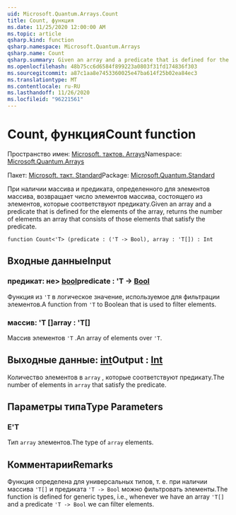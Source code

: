 ```yaml
---
uid: Microsoft.Quantum.Arrays.Count
title: Count, функция
ms.date: 11/25/2020 12:00:00 AM
ms.topic: article
qsharp.kind: function
qsharp.namespace: Microsoft.Quantum.Arrays
qsharp.name: Count
qsharp.summary: Given an array and a predicate that is defined for the elements of the array, returns the number of elements an array that consists of those elements that satisfy the predicate.
ms.openlocfilehash: 48b75cc6d6584f899223a0803f31fd174836f303
ms.sourcegitcommit: a87c1aa8e7453360025e47ba614f25b02ea84ec3
ms.translationtype: MT
ms.contentlocale: ru-RU
ms.lasthandoff: 11/26/2020
ms.locfileid: "96221561"
---
```

# <a name="count-function"></a><span data-ttu-id="b639c-102">Count, функция</span><span class="sxs-lookup"><span data-stu-id="b639c-102">Count function</span></span>

<span data-ttu-id="b639c-103">Пространство имен: [Microsoft. тактов. Arrays](xref:Microsoft.Quantum.Arrays)</span><span class="sxs-lookup"><span data-stu-id="b639c-103">Namespace: [Microsoft.Quantum.Arrays](xref:Microsoft.Quantum.Arrays)</span></span>

<span data-ttu-id="b639c-104">Пакет: [Microsoft. такт. Standard](https://nuget.org/packages/Microsoft.Quantum.Standard)</span><span class="sxs-lookup"><span data-stu-id="b639c-104">Package: [Microsoft.Quantum.Standard](https://nuget.org/packages/Microsoft.Quantum.Standard)</span></span>


<span data-ttu-id="b639c-105">При наличии массива и предиката, определенного для элементов массива, возвращает число элементов массива, состоящего из элементов, которые соответствуют предикату.</span><span class="sxs-lookup"><span data-stu-id="b639c-105">Given an array and a predicate that is defined for the elements of the array, returns the number of elements an array that consists of those elements that satisfy the predicate.</span></span>

```qsharp
function Count<'T> (predicate : ('T -> Bool), array : 'T[]) : Int
```


## <a name="input"></a><span data-ttu-id="b639c-106">Входные данные</span><span class="sxs-lookup"><span data-stu-id="b639c-106">Input</span></span>

### <a name="predicate--t---bool"></a><span data-ttu-id="b639c-107">предикат: не> [bool](xref:microsoft.quantum.lang-ref.bool)</span><span class="sxs-lookup"><span data-stu-id="b639c-107">predicate : 'T -> [Bool](xref:microsoft.quantum.lang-ref.bool)</span></span>

<span data-ttu-id="b639c-108">Функция из `'T` в логическое значение, используемое для фильтрации элементов.</span><span class="sxs-lookup"><span data-stu-id="b639c-108">A function from `'T` to Boolean that is used to filter elements.</span></span>


### <a name="array--t"></a><span data-ttu-id="b639c-109">массив: 'T []</span><span class="sxs-lookup"><span data-stu-id="b639c-109">array : 'T[]</span></span>

<span data-ttu-id="b639c-110">Массив элементов `'T` .</span><span class="sxs-lookup"><span data-stu-id="b639c-110">An array of elements over `'T`.</span></span>



## <a name="output--int"></a><span data-ttu-id="b639c-111">Выходные данные: [int](xref:microsoft.quantum.lang-ref.int)</span><span class="sxs-lookup"><span data-stu-id="b639c-111">Output : [Int](xref:microsoft.quantum.lang-ref.int)</span></span>

<span data-ttu-id="b639c-112">Количество элементов в `array` , которые соответствуют предикату.</span><span class="sxs-lookup"><span data-stu-id="b639c-112">The number of elements in `array` that satisfy the predicate.</span></span>

## <a name="type-parameters"></a><span data-ttu-id="b639c-113">Параметры типа</span><span class="sxs-lookup"><span data-stu-id="b639c-113">Type Parameters</span></span>

### <a name="t"></a><span data-ttu-id="b639c-114">Е</span><span class="sxs-lookup"><span data-stu-id="b639c-114">'T</span></span>

<span data-ttu-id="b639c-115">Тип `array` элементов.</span><span class="sxs-lookup"><span data-stu-id="b639c-115">The type of `array` elements.</span></span>

## <a name="remarks"></a><span data-ttu-id="b639c-116">Комментарии</span><span class="sxs-lookup"><span data-stu-id="b639c-116">Remarks</span></span>

<span data-ttu-id="b639c-117">Функция определена для универсальных типов, т. е. при наличии массива `'T[]` и предиката `'T -> Bool` можно фильтровать элементы.</span><span class="sxs-lookup"><span data-stu-id="b639c-117">The function is defined for generic types, i.e., whenever we have an array `'T[]` and a predicate `'T -> Bool` we can filter elements.</span></span>